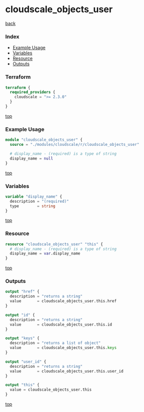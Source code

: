 # cloudscale_objects_user

[back](../cloudscale.md)

### Index

- [Example Usage](#example-usage)
- [Variables](#variables)
- [Resource](#resource)
- [Outputs](#outputs)

### Terraform

```terraform
terraform {
  required_providers {
    cloudscale = ">= 2.3.0"
  }
}
```

[top](#index)

### Example Usage

```terraform
module "cloudscale_objects_user" {
  source = "./modules/cloudscale/r/cloudscale_objects_user"

  # display_name - (required) is a type of string
  display_name = null
}
```

[top](#index)

### Variables

```terraform
variable "display_name" {
  description = "(required)"
  type        = string
}
```

[top](#index)

### Resource

```terraform
resource "cloudscale_objects_user" "this" {
  # display_name - (required) is a type of string
  display_name = var.display_name
}
```

[top](#index)

### Outputs

```terraform
output "href" {
  description = "returns a string"
  value       = cloudscale_objects_user.this.href
}

output "id" {
  description = "returns a string"
  value       = cloudscale_objects_user.this.id
}

output "keys" {
  description = "returns a list of object"
  value       = cloudscale_objects_user.this.keys
}

output "user_id" {
  description = "returns a string"
  value       = cloudscale_objects_user.this.user_id
}

output "this" {
  value = cloudscale_objects_user.this
}
```

[top](#index)